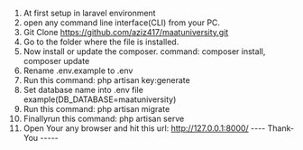 1. At first setup in laravel environment
2. open any command line interface(CLI) from your PC.
3. Git Clone https://github.com/aziz417/maatuniversity.git
4. Go to the folder where the file is installed.
5. Now install or update the composer. command: composer install, composer update
6. Rename .env.example to .env
7. Run this command: php artisan key:generate
8. Set database name into .env file example(DB_DATABASE=maatuniversity)
9. Run this command: php artisan migrate
10. Finallyrun this command: php artisan serve
11. Open Your any browser and hit this url: http://127.0.0.1:8000/
  ---- Thank-You -----
